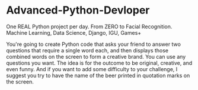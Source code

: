 # Advanced-Python-Devloper
One REAL Python project per day. From ZERO to Facial Recognition. Machine Learning, Data Science, Django, IGU, Games+


You're going to create Python code that asks your friend to answer two questions that 
require a single word each, and then displays those combined words on the screen to 
form a creative brand. 
You can use any questions you want. The idea is for the outcome to be original, 
creative, and even funny. And if you want to add some difficulty to your challenge, I 
suggest you try to have the name of the beer printed in quotation marks on the screen. 
